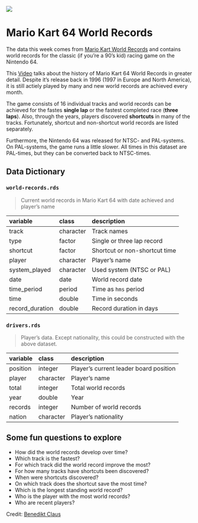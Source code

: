 
![](https://images.unsplash.com/photo-1599409636295-e3cf3538f212?ixid=MXwxMjA3fDB8MHxwaG90by1wYWdlfHx8fGVufDB8fHw%3D&ixlib=rb-1.2.1&auto=format&fit=crop&w=750&q=80%20750w)

# Mario Kart 64 World Records

The data this week comes from [Mario Kart World
Records](https://mkwrs.com/) and contains world records for the classic
(if you’re a 90’s kid) racing game on the Nintendo 64.

This
[Video](https://www.youtube.com/watch?v=D6cpa-TvKn8&ab_channel=SummoningSalt)
talks about the history of Mario Kart 64 World Records in greater
detail. Despite it’s release back in 1996 (1997 in Europe and North
America), it is still actiely played by many and new world records are
achieved every month.

The game consists of 16 individual tracks and world records can be
achieved for the fastes **single lap** or the fastest completed race
(**three laps**). Also, through the years, players discovered
**shortcuts** in many of the tracks. Fortunately, shortcut and
non-shortcut world records are listed separately.

Furthermore, the Nintendo 64 was released for NTSC- and PAL-systems. On
PAL-systems, the game runs a little slower. All times in this dataset
are PAL-times, but they can be converted back to NTSC-times.

## Data Dictionary

### `world-records.rds`

> Current world records in Mario Kart 64 with date achieved and player’s
> name

| variable         | class     | description                   |
|:-----------------|:----------|:------------------------------|
| track            | character | Track names                   |
| type             | factor    | Single or three lap record    |
| shortcut         | factor    | Shortcut or non-shortcut time |
| player           | character | Player’s name                 |
| system\_played   | character | Used system (NTSC or PAL)     |
| date             | date      | World record date             |
| time\_period     | period    | Time as `hms` period          |
| time             | double    | Time in seconds               |
| record\_duration | double    | Record duration in days       |

### `drivers.rds`

> Player’s data. Except nationality, this could be constructed with the
> above dataset.

| variable | class     | description                            |
|:---------|:----------|:---------------------------------------|
| position | integer   | Player’s current leader board position |
| player   | character | Player’s name                          |
| total    | integer   | Total world records                    |
| year     | double    | Year                                   |
| records  | integer   | Number of world records                |
| nation   | character | Player’s nationality                   |

## Some fun questions to explore

-   How did the world records develop over time?
-   Which track is the fastest?
-   For which track did the world record improve the most?
-   For how many tracks have shortcuts been discovered?
-   When were shortcuts discovered?
-   On which track does the shortcut save the most time?
-   Which is the longest standing world record?
-   Who is the player with the most world records?
-   Who are recent players?

Credit: [Benedikt Claus](https://github.com/benediktclaus)
